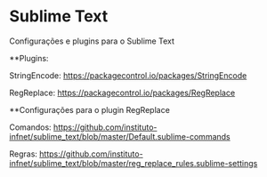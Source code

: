 # Sublime Text
Configurações e plugins para o Sublime Text

**Plugins:

StringEncode: https://packagecontrol.io/packages/StringEncode

RegReplace: https://packagecontrol.io/packages/RegReplace

**Configurações para o plugin RegReplace

Comandos: https://github.com/instituto-infnet/sublime_text/blob/master/Default.sublime-commands

Regras: https://github.com/instituto-infnet/sublime_text/blob/master/reg_replace_rules.sublime-settings
